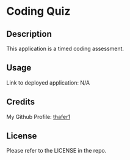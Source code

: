 # Coding Quiz

## Description

This application is a timed coding assessment. 

## Usage

Link to deployed application: N/A

## Credits

My Github Profile: [thafer1](https://github.com/thafer1)

## License

Please refer to the LICENSE in the repo.